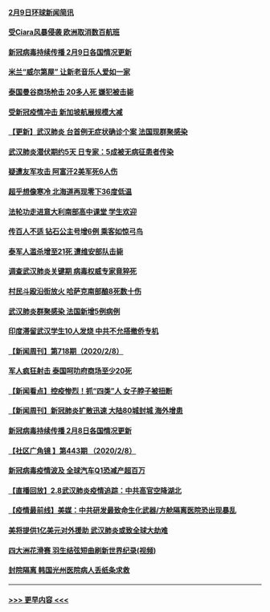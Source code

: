 #### [2月9日环球新闻简讯](../pages/prog202/a102773390.md?t=02100744) 
#### [受Ciara风暴侵袭 欧洲取消数百航班](../pages/prog202/a102773357.md?t=02100744) 
#### [新冠病毒持续传播 2月9日各国情况更新](../pages/prog202/a102773346.md?t=02100744) 
#### [米兰“威尔第屋” 让新老音乐人爱如一家](../pages/prog202/a102773245.md?t=02100744) 
#### [泰国曼谷商场枪击 20多人死 嫌犯被击毙](../pages/prog202/a102773230.md?t=02100744) 
#### [受新冠疫情冲击 新加坡航展规模大减](../pages/prog202/a102773207.md?t=02100744) 
#### [【更新】武汉肺炎 台首例无症状确诊个案 法国现群聚感染](../pages/prog202/a102770740.md?t=02100744) 
#### [武汉肺炎潜伏期约5天 日专家：5成被无病征患者传染](../pages/prog202/a102773145.md?t=02100744) 
#### [疑遭友军攻击 阿富汗2美军死6人伤](../pages/prog202/a102773140.md?t=02100744) 
#### [超乎想像寒冷 北海道再现零下36度低温](../pages/prog202/a102773122.md?t=02100744) 
#### [法轮功走进意大利南部高中课堂 学生欢迎](../pages/prog202/a102773105.md?t=02100744) 
#### [传百人不适 钻石公主号增6例 乘客如惊弓鸟](../pages/prog202/a102773051.md?t=02100744) 
#### [泰军人滥杀增至21死 遭维安部队击毙](../pages/prog202/a102772913.md?t=02100744) 
#### [调查武汉肺炎关键期 病毒权威专家竟猝死](../pages/prog202/a102773033.md?t=02100744) 
#### [村民斗殴沿街放火 哈萨克南部酿8死数十伤](../pages/prog202/a102772980.md?t=02100744) 
#### [武汉肺炎群聚感染 法国新增5例病例](../pages/prog202/a102772957.md?t=02100744) 
#### [印度滞留武汉学生10人发烧 中共不允搭撤侨专机](../pages/prog202/a102772946.md?t=02100744) 
#### [【新闻周刊】第718期（2020/2/8）](../pages/prog202/a102772921.md?t=02100744) 
#### [军人疯狂射击 泰国呵叻府商场至少20死](../pages/prog202/a102772833.md?t=02100744) 
#### [【新闻看点】控疫惨烈！抓“四类”人 女子脖子被扭断](../pages/prog202/a102772896.md?t=02100744) 
#### [【新闻周刊】新冠肺炎扩散迅速 大陆80城封城 海外增患](../pages/prog202/a102772852.md?t=02100744) 
#### [新冠病毒持续传播 2月8日各国情况更新](../pages/prog202/a102772826.md?t=02100744) 
#### [【社区广角镜  】第443期  （2020/2/8）](../pages/prog202/a102772736.md?t=02100744) 
#### [新冠病毒疫情波及 全球汽车Q1恐减产超百万](../pages/prog202/a102772695.md?t=02100744) 
#### [【直播回放】2.8武汉肺炎疫情追踪：中共高官空降湖北](../pages/prog202/a102772618.md?t=02100744) 
#### [【疫情最前线】美媒：中共研发最致命生化武器/方舱隔离医院恐出现暴乱](../pages/prog202/a102772439.md?t=02100744) 
#### [美将提供1亿美元对外援助 武汉肺炎或致全球大劫难](../pages/prog202/a102772361.md?t=02100744) 
#### [四大洲花滑赛 羽生结弦短曲刷新世界纪录(视频)](../pages/prog202/a102772341.md?t=02100744) 
#### [封院隔离 韩国光州医院病人丢纸条求救](../pages/prog202/a102772282.md?t=02100744) 

----
#### [ >>> 更早内容 <<< ](../indexes/prog202-earlier.md)

